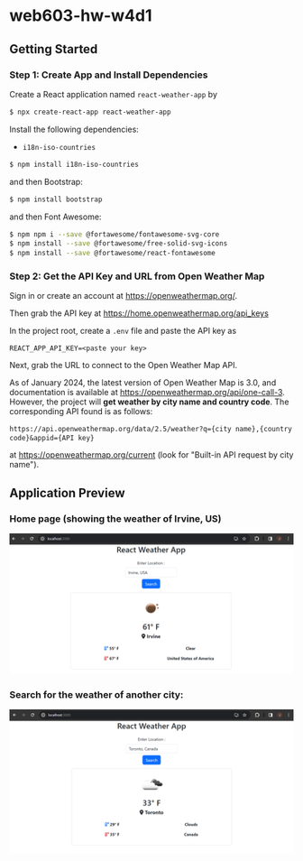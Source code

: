 # web603-hw-w4d1

## Getting Started

### Step 1: Create App and Install Dependencies

Create a React application named `react-weather-app` by
```bash
$ npx create-react-app react-weather-app
```

Install the following dependencies:

- `i18n-iso-countries`
```bash
$ npm install i18n-iso-countries
```

and then Bootstrap:
```bash
$ npm install bootstrap
```

and then Font Awesome:
```bash
$ npm npm i --save @fortawesome/fontawesome-svg-core
$ npm install --save @fortawesome/free-solid-svg-icons
$ npm install --save @fortawesome/react-fontawesome
```

### Step 2: Get the API Key and URL from Open Weather Map

Sign in or create an account at https://openweathermap.org/.

Then grab the API key at https://home.openweathermap.org/api_keys

In the project root, create a `.env` file and paste the API key as
```
REACT_APP_API_KEY=<paste your key>
```

Next, grab the URL to connect to the Open Weather Map API.

As of January 2024, the latest version of Open Weather Map is 3.0, and documentation is available at https://openweathermap.org/api/one-call-3. However, the project will **get weather by city name and country code**. The corresponding API found is as follows:
```
https://api.openweathermap.org/data/2.5/weather?q={city name},{country code}&appid={API key}
```
at https://openweathermap.org/current (look for "Built-in API request by city name").

## Application Preview

### Home page (showing the weather of Irvine, US)
![app-start](screenshots/app-start.png)

### Search for the weather of another city:

![app-search](screenshots/app-search.png)
